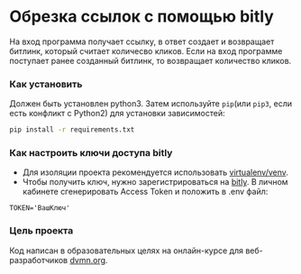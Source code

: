 # Обрезка ссылок с помощью bitly
На вход программа получает ссылку, в ответ создает и возвращает битлинк, который
считает количесво кликов. Если на вход программе поступает ранее созданный
битлинк, то возвращает количество кликов.
### Как установить
Должен быть установлен python3.
Затем используйте `pip`(или `pip3`, если есть конфликт с Python2) для установки
зависимостей:
 ```bash
 pip install -r requirements.txt
 ```
 ### Как настроить ключи доступа bitly
 * Для изоляции проекта рекомендуется использовать 
 [virtualenv/venv](https://docs.python.org/3/library/venv.html).
 *  Чтобы получить ключ, нужно зарегистрироваться на [bitly](https://bitly.com/). 
 В личном кабинете сгенерировать Access Token и положить в .env файл:
 ```text
 TOKEN='ВашКлюч'
 ```

 ### Цель проекта

Код написан в образовательных целях 
на онлайн-курсе для веб-разработчиков [dvmn.org](dvmn.org).
